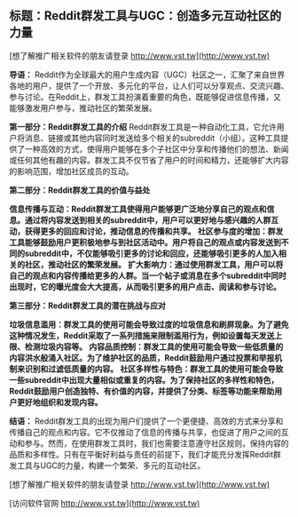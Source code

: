 ## **标题：Reddit群发工具与UGC：创造多元互动社区的力量**

[想了解推广相关软件的朋友请登录 http://www.vst.tw](http://www.vst.tw)

**导语：**
Reddit作为全球最大的用户生成内容（UGC）社区之一，汇聚了来自世界各地的用户，提供了一个开放、多元化的平台，让人们可以分享观点、交流兴趣、参与讨论。在Reddit上，群发工具扮演着重要的角色，既能够促进信息传播，又能够激发用户参与，推动社区的繁荣发展。

**第一部分：Reddit群发工具的介绍**
Reddit群发工具是一种自动化工具，它允许用户将消息、链接或其他内容同时发送给多个相关的subreddit（小组）。这种工具提供了一种高效的方式，使得用户能够在多个子社区中分享和传播他们的想法、新闻或任何其他有趣的内容。群发工具不仅节省了用户的时间和精力，还能够扩大内容的影响范围，增加社区成员的互动。

**第二部分：Reddit群发工具的价值与益处**

**信息传播与互动：Reddit群发工具使得用户能够更广泛地分享自己的观点和信息。通过将内容发送到相关的subreddit中，用户可以更好地与感兴趣的人群互动，获得更多的回应和讨论，推动信息的传播和共享。**
**社区参与度的增加：群发工具能够鼓励用户更积极地参与到社区活动中。用户将自己的观点或内容发送到不同的subreddit中，不仅能够吸引更多的讨论和回应，还能够吸引更多的人加入相关的社区，推动社区的繁荣发展。**
**扩大影响力：通过使用群发工具，用户可以将自己的观点和内容传播给更多的人群。当一个帖子或消息在多个subreddit中同时出现时，它的曝光度会大大提高，从而吸引更多的用户点击、阅读和参与讨论。**

**第三部分：Reddit群发工具的潜在挑战与应对**

**垃圾信息滥用：群发工具的使用可能会导致过度的垃圾信息和刷屏现象。为了避免这种情况发生，Reddit采取了一系列措施来限制滥用行为，例如设置每天发送上限、检测垃圾内容等。**
**内容品质控制：群发工具的使用可能会导致一些低质量的内容洪水般涌入社区。为了维护社区的品质，Reddit鼓励用户通过投票和举报机制来识别和过滤低质量的内容。**
**社区多样性与特色：群发工具的使用可能会导致一些subreddit中出现大量相似或重复的内容。为了保持社区的多样性和特色，Reddit鼓励用户创造独特、有价值的内容，并提供了分类、标签等功能来帮助用户更好地组织和发现内容。**

**结语：**
Reddit群发工具的出现为用户们提供了一个更便捷、高效的方式来分享和传播自己的观点和内容。它不仅推动了信息的传播与共享，也促进了用户之间的互动和参与。然而，在使用群发工具时，我们也需要注意遵守社区规则，保持内容的品质和多样性。只有在平衡好利益与责任的前提下，我们才能充分发挥Reddit群发工具与UGC的力量，构建一个繁荣、多元的互动社区。

[想了解推广相关软件的朋友请登录 http://www.vst.tw](http://www.vst.tw)


[访问软件官网 http://www.vst.tw](http://www.vst.tw)
